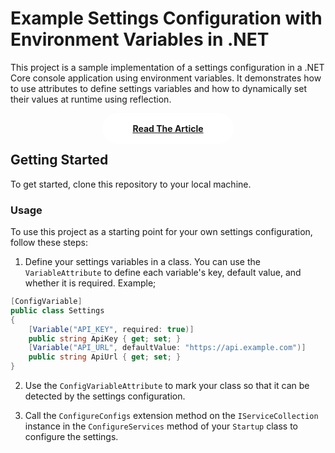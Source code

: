 # Example Settings Configuration with Environment Variables in .NET

This project is a sample implementation of a settings configuration in a .NET Core console application using environment variables. It demonstrates how to use attributes to define settings variables and how to dynamically set their values at runtime using reflection.

<div style="width:100%; text-align:center; padding-top:1rem;">
<a href="https://medium.com/@hanifi.yildirimdagi/simplify-your-environment-variable-usages-on-net-af2679685043" target="_blank" style="background-color:#fff; padding:1rem 3rem; border-radius:2rem; font-weight:bold;">Read The Article</a>
</div>

## Getting Started

To get started, clone this repository to your local machine.

### Usage

To use this project as a starting point for your own settings configuration, follow these steps:

1. Define your settings variables in a class. You can use the `VariableAttribute` to define each variable's key, default value, and whether it is required.
   Example;

```C#
[ConfigVariable]
public class Settings
{
    [Variable("API_KEY", required: true)]
    public string ApiKey { get; set; }
    [Variable("API_URL", defaultValue: "https://api.example.com")]
    public string ApiUrl { get; set; }
}
```

2. Use the `ConfigVariableAttribute` to mark your class so that it can be detected by the settings configuration.

3. Call the `ConfigureConfigs` extension method on the `IServiceCollection` instance in the `ConfigureServices` method of your `Startup` class to configure the settings.
